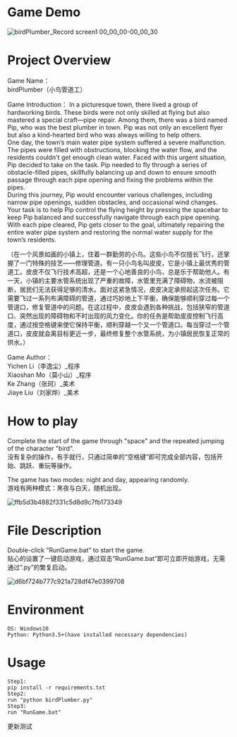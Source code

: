# Game Demo
![birdPlumber_Record screen1 00_00_00-00_00_30](https://github.com/MUST-MoXiaoshan/birdPlumber/assets/170191361/d2a66453-4147-4556-9e24-aab031cb2578)


# Project Overview

Game Name：  
birdPlumber（小鸟管道工）

Game Introduction：
In a picturesque town, there lived a group of hardworking birds. These birds were not only skilled at flying but also mastered a special craft—pipe repair. Among them, there was a bird named Pip, who was the best plumber in town. Pip was not only an excellent flyer but also a kind-hearted bird who was always willing to help others.  
One day, the town’s main water pipe system suffered a severe malfunction. The pipes were filled with obstructions, blocking the water flow, and the residents couldn't get enough clean water. Faced with this urgent situation, Pip decided to take on the task. Pip needed to fly through a series of obstacle-filled pipes, skillfully balancing up and down to ensure smooth passage through each pipe opening and fixing the problems within the pipes.  
During this journey, Pip would encounter various challenges, including narrow pipe openings, sudden obstacles, and occasional wind changes. Your task is to help Pip control the flying height by pressing the spacebar to keep Pip balanced and successfully navigate through each pipe opening. With each pipe cleared, Pip gets closer to the goal, ultimately repairing the entire water pipe system and restoring the normal water supply for the town’s residents.  
  
  （在一个风景如画的小镇上，住着一群勤劳的小鸟。这些小鸟不仅擅长飞行，还掌握了一门特殊的技艺——修理管道。有一只小鸟名叫皮皮，它是小镇上最优秀的管道工。皮皮不仅飞行技术高超，还是一个心地善良的小鸟，总是乐于帮助他人。有一天，小镇的主要水管系统出现了严重的故障，水管里充满了障碍物，水流被阻断，居民们无法获得足够的清水。面对这紧急情况，皮皮决定承担起这次任务。它需要飞过一系列布满障碍的管道，通过巧妙地上下平衡，确保能够顺利穿过每一个管道口，修复管道中的问题。在这过程中，皮皮会遇到各种挑战，包括狭窄的管道口、突然出现的障碍物和不时出现的风力变化。你的任务是帮助皮皮控制飞行高度，通过按空格键来使它保持平衡，顺利穿越一个又一个管道口。每当穿过一个管道口，皮皮就会离目标更近一步，最终修复整个水管系统，为小镇居民恢复正常的供水。）

Game Author：  
Yichen Li（李逸尘）_程序  
Xiaoshan Mo（莫小山）_程序  
Ke Zhang（张珂）_美术  
Jiaye Liu（刘家烨）_美术

# How to play
Complete the start of the game through "space" and the repeated jumping of the character "bird".  
没有复杂的操作，有手就行，只通过简单的“空格键”即可完成全部内容，包括开始、跳跃、重玩等操作。  

  The game has two modes: night and day, appearing randomly.  
  游戏有两种模式：黑夜与白天，随机出现。  
   
  ![ffb5d3b4882f331c5d8d9c7fb173349](https://github.com/MUST-MoXiaoshan/birdPlumber/assets/170191361/a6cea676-ff84-43fa-9992-3c25073f1c19)

# File Description  
  Double-click "RunGame.bat" to start the game.  
  贴心的设置了一键启动游戏，通过双击“RunGame.bat”即可立即开始游戏，无需通过“.py”的繁复启动。  
  
  ![d6bf724b777c921a728df47e0399708](https://github.com/MUST-MoXiaoshan/birdPlumber/assets/170191361/95fa9a52-a3fa-4d92-8866-95fc21f73eb5) 

    

# Environment
```
OS: Windows10
Python: Python3.5+(have installed necessary dependencies)
```

# Usage
```
Step1:
pip install -r requirements.txt
Step2:
run "python birdPlumber.py"
Step3:
run "RunGame.bat"
```



更新测试
